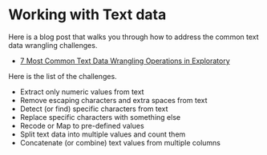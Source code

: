 # Working with Text data

Here is a blog post that walks you through how to address the common text data wrangling challenges. 

* [7 Most Common Text Data Wrangling Operations in Exploratory](https://blog.exploratory.io/7-most-common-text-data-wrangling-operations-in-exploratory-18ceaa5452fe#.7rtrpw787)

Here is the list of the challenges.

* Extract only numeric values from text
* Remove escaping characters and extra spaces from text
* Detect (or find) specific characters from text
* Replace specific characters with something else
* Recode or Map to pre-defined values
* Split text data into multiple values and count them
* Concatenate (or combine) text values from multiple columns
